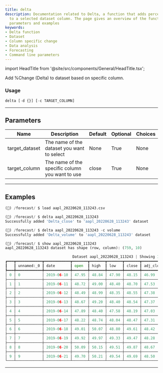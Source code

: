 ```yaml
---
title: delta
description: Documentation related to Delta, a function that adds percentage change
  to a selected dataset column. The page gives an overview of the function usage,
  parameters and examples
keywords:
- Delta function
- Dataset
- Column specific change
- Data analysis
- Forecasting
- Command line parameters
---
```


import HeadTitle from '@site/src/components/General/HeadTitle.tsx';

<HeadTitle title="forecast /delta - Reference | OpenBB Terminal Docs" />

Add %Change (Delta) to dataset based on specific column.

### Usage

```python
delta [-d {}] [-c TARGET_COLUMN]
```

---

## Parameters

| Name | Description | Default | Optional | Choices |
| ---- | ----------- | ------- | -------- | ------- |
| target_dataset | The name of the dataset you want to select | None | True | None |
| target_column | The name of the specific column you want to use | close | True | None |


---

## Examples

```python
(🦋) /forecast/ $ load aapl_20220628_113243.csv

(🦋) /forecast/ $ delta aapl_20220628_113243
Successfully added 'Delta_close' to 'aapl_20220628_113243' dataset

(🦋) /forecast/ $ delta aapl_20220628_113243 -c volume
Successfully added 'Delta_volume' to 'aapl_20220628_113243' dataset

(🦋) /forecast/ $ show aapl_20220628_113243
aapl_20220628_113243 dataset has shape (row, column): (759, 10)

                               Dataset aapl_20220628_113243 | Showing 10 of 759 rows
┏━━━┳━━━━━━━━━━━━┳━━━━━━━━━━━━┳━━━━━━━┳━━━━━━━┳━━━━━━━┳━━━━━━━┳━━━━━━━━━━━┳━━━━━━━━━━━┳━━━━━━━━━━━━━┳━━━━━━━━━━━━━━┓
┃   ┃ unnamed:_0 ┃ date       ┃ open  ┃ high  ┃ low   ┃ close ┃ adj_close ┃ volume    ┃ delta_close ┃ delta_volume ┃
┡━━━╇━━━━━━━━━━━━╇━━━━━━━━━━━━╇━━━━━━━╇━━━━━━━╇━━━━━━━╇━━━━━━━╇━━━━━━━━━━━╇━━━━━━━━━━━╇━━━━━━━━━━━━━╇━━━━━━━━━━━━━━┩
│ 0 │ 0          │ 2019-06-10 │ 47.95 │ 48.84 │ 47.90 │ 48.15 │ 46.99     │ 104883600 │ 0.00        │ 0.00         │
├───┼────────────┼────────────┼───────┼───────┼───────┼───────┼───────────┼───────────┼─────────────┼──────────────┤
│ 1 │ 1          │ 2019-06-11 │ 48.72 │ 49.00 │ 48.40 │ 48.70 │ 47.53     │ 107731600 │ 0.01        │ 0.03         │
├───┼────────────┼────────────┼───────┼───────┼───────┼───────┼───────────┼───────────┼─────────────┼──────────────┤
│ 2 │ 2          │ 2019-06-12 │ 48.49 │ 48.99 │ 48.35 │ 48.55 │ 47.38     │ 73012800  │ -0.00       │ -0.32        │
├───┼────────────┼────────────┼───────┼───────┼───────┼───────┼───────────┼───────────┼─────────────┼──────────────┤
│ 3 │ 3          │ 2019-06-13 │ 48.67 │ 49.20 │ 48.40 │ 48.54 │ 47.37     │ 86698400  │ -0.00       │ 0.19         │
├───┼────────────┼────────────┼───────┼───────┼───────┼───────┼───────────┼───────────┼─────────────┼──────────────┤
│ 4 │ 4          │ 2019-06-14 │ 47.89 │ 48.40 │ 47.58 │ 48.19 │ 47.03     │ 75046000  │ -0.01       │ -0.13        │
├───┼────────────┼────────────┼───────┼───────┼───────┼───────┼───────────┼───────────┼─────────────┼──────────────┤
│ 5 │ 5          │ 2019-06-17 │ 48.22 │ 48.74 │ 48.04 │ 48.47 │ 47.31     │ 58676400  │ 0.01        │ -0.22        │
├───┼────────────┼────────────┼───────┼───────┼───────┼───────┼───────────┼───────────┼─────────────┼──────────────┤
│ 6 │ 6          │ 2019-06-18 │ 49.01 │ 50.07 │ 48.80 │ 49.61 │ 48.42     │ 106204000 │ 0.02        │ 0.81         │
├───┼────────────┼────────────┼───────┼───────┼───────┼───────┼───────────┼───────────┼─────────────┼──────────────┤
│ 7 │ 7          │ 2019-06-19 │ 49.92 │ 49.97 │ 49.33 │ 49.47 │ 48.28     │ 84496800  │ -0.00       │ -0.20        │
├───┼────────────┼────────────┼───────┼───────┼───────┼───────┼───────────┼───────────┼─────────────┼──────────────┤
│ 8 │ 8          │ 2019-06-20 │ 50.09 │ 50.15 │ 49.51 │ 49.87 │ 48.67     │ 86056000  │ 0.01        │ 0.02         │
├───┼────────────┼────────────┼───────┼───────┼───────┼───────┼───────────┼───────────┼─────────────┼──────────────┤
│ 9 │ 9          │ 2019-06-21 │ 49.70 │ 50.21 │ 49.54 │ 49.69 │ 48.50     │ 191202400 │ -0.00       │ 1.22         │
└───┴────────────┴────────────┴───────┴───────┴───────┴───────┴───────────┴───────────┴─────────────┴──────────────┘
```
---
